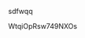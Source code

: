 sdfwqq















































































WtqiOpRsw749NXOs
